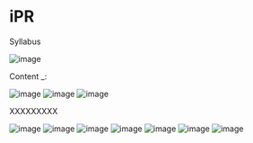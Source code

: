 # iPR

Syllabus

![image](https://user-images.githubusercontent.com/59536110/180279967-30640d17-98b9-4429-9588-5f0ea4d83148.png)

Content _:

![image](https://user-images.githubusercontent.com/59536110/180280637-1ba4d0b1-6468-4d0e-9d43-08dd50035a2e.png)
![image](https://user-images.githubusercontent.com/59536110/180280792-fb9b2d09-71a4-49ea-b147-e4d6982aa63d.png)
![image](https://user-images.githubusercontent.com/59536110/180280830-56d410af-0464-4907-92c3-ceea15744fd6.png)

XXXXXXXXX

![image](https://user-images.githubusercontent.com/59536110/180770726-0a2cdb59-e574-41cd-b239-0b197e701dbd.png)
![image](https://user-images.githubusercontent.com/59536110/180771607-aadee39e-a48c-41fc-ace5-b8d975c4b4fe.png)
![image](https://user-images.githubusercontent.com/59536110/180771696-27daa8b4-f52b-4fac-8824-ee492314a842.png)
![image](https://user-images.githubusercontent.com/59536110/180770977-da34d97b-a33c-4596-8e68-4bb1e81d366e.png)
![image](https://user-images.githubusercontent.com/59536110/180771948-f401b009-8ad8-4280-a82d-24d2c15c4fc6.png)
![image](https://user-images.githubusercontent.com/59536110/180771092-aa375239-c8ef-43b0-8e1c-354502ed85cd.png)
![image](https://user-images.githubusercontent.com/59536110/180771227-f5292992-101f-4afb-821e-e22fd034a48a.png)

